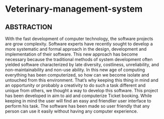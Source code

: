 # Veterinary-management-system
## ABSTRACTION ##


With the fast development of computer technology, the software projects are grow complexity. Software experts have recently sought to develop a more systematic and formal approach in the design, development and implementation of their software. This new approach has become necessary because the traditional methods of system development often yielded software characterized by late diversity, costliness, unreliability, and non-maintainability and non-use ability.
In this new age of computing everything has been computerized, so how can we become isolate and untouched from this environment. That’s why keeping this thing in mind and an opportunity or probably a creativity to do such a task different and unique from others, we thought a way to develop this software.
This project has been developed in aim to aid and computerize Ticket booking. While keeping in mind the user will find an easy and friendlier user interface to perform his  task. The software has been made so user friendly that any person can use it easily without having any computer experience.
